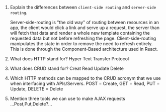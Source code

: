 1.  Explain the differences between `client-side routing` and `server-side routing`.

    Server-side-routing is "the old way" of routing between resources in an app, the client would click a link and serve up a request, the server than will fetch that data and render a whole new template containing the requested data but not before refreshing the page. Client-side-routing manipulates the state in order to remove the need to refresh entirely. This is done through the Component-Based architecture used in React.

1.  What does HTTP stand for?
    Hyper Text Transfer Protocol
1.  What does CRUD stand for?
    Creat Read Update Delete
1.  Which HTTP methods can be mapped to the CRUD acronym that we use when interfacing with APIs/Servers.
    POST = Create, GET = Read, PUT = Update, DELETE = Delete    

1.  Mention three tools we can use to make AJAX requests
    ...Post,Put,Delete?...